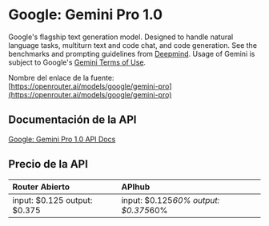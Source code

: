 # Google: Gemini Pro 1.0

Google's flagship text generation model. Designed to handle natural language tasks, multiturn text and code chat, and code generation.
See the benchmarks and prompting guidelines from [Deepmind](https://deepmind.google/technologies/gemini/).
Usage of Gemini is subject to Google's [Gemini Terms of Use](https://ai.google.dev/terms).

Nombre del enlace de la fuente: [https://openrouter.ai/models/google/gemini-pro](https://openrouter.ai/models/google/gemini-pro)

## Documentación de la API

[Google: Gemini Pro 1.0 API Docs](../apis/es/Google:_Gemini_Pro_1.0.md)

## Precio de la API

| Router Abierto | APIhub |
|:---|:---|
| input: $0.125 output: $0.375 | input: $0.125*60% output: $0.375*60% |
